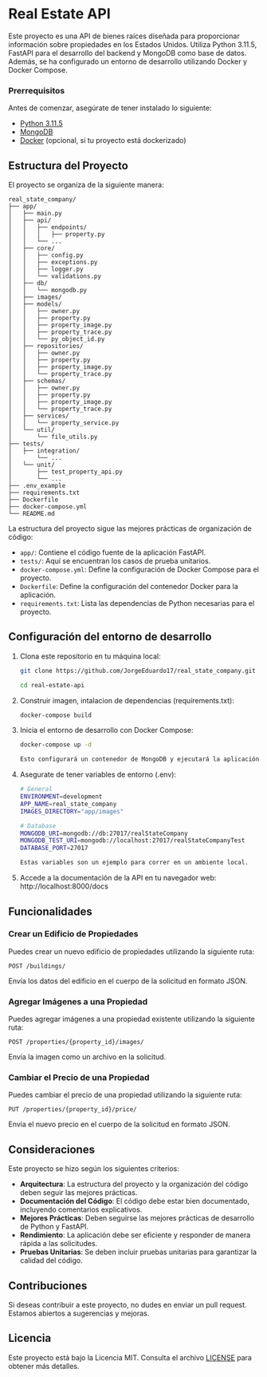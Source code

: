 # Real Estate API

Este proyecto es una API de bienes raíces diseñada para proporcionar información sobre propiedades en los Estados Unidos. Utiliza Python 3.11.5, FastAPI para el desarrollo del backend y MongoDB como base de datos. Además, se ha configurado un entorno de desarrollo utilizando Docker y Docker Compose.

### Prerrequisitos

Antes de comenzar, asegúrate de tener instalado lo siguiente:
- [Python 3.11.5](https://www.python.org/downloads/)
- [MongoDB](https://www.mongodb.com/try/download/community)
- [Docker](https://docs.docker.com/get-docker/) (opcional, si tu proyecto está dockerizado)


## Estructura del Proyecto

El proyecto se organiza de la siguiente manera:

```
real_state_company/
├── app/
│   ├── main.py
│   ├── api/
│   │   ├── endpoints/
│   │   │   ├── property.py
│   │   └── ...
│   ├── core/
│   │   ├── config.py
│   │   ├── exceptions.py
│   │   ├── logger.py
│   │   └── validations.py
│   ├── db/
│   │   └── mongodb.py
│   ├── images/
│   ├── models/
│   │   ├── owner.py
│   │   ├── property.py
│   │   ├── property_image.py
│   │   ├── property_trace.py
│   │   └── py_object_id.py
│   ├── repositories/
│   │   ├── owner.py
│   │   ├── property.py
│   │   ├── property_image.py
│   │   └── property_trace.py
│   ├── schemas/
│   │   ├── owner.py
│   │   ├── property.py
│   │   ├── property_image.py
│   │   └── property_trace.py
│   ├── services/
│   │   └── property_service.py
│   └── util/
│       └── file_utils.py
├── tests/
│   ├── integration/
│       └── ...
│   └── unit/
│       ├── test_property_api.py
│       └── ...
├── .env_example
├── requirements.txt
├── Dockerfile
├── docker-compose.yml
└── README.md
```

La estructura del proyecto sigue las mejores prácticas de organización de código:

- `app/`: Contiene el código fuente de la aplicación FastAPI.
- `tests/`: Aquí se encuentran los casos de prueba unitarios.
- `docker-compose.yml`: Define la configuración de Docker Compose para el proyecto.
- `Dockerfile`: Define la configuración del contenedor Docker para la aplicación.
- `requirements.txt`: Lista las dependencias de Python necesarias para el proyecto.

## Configuración del entorno de desarrollo

1. Clona este repositorio en tu máquina local:

   ```bash
   git clone https://github.com/JorgeEduardo17/real_state_company.git
   
   cd real-estate-api
   
2. Construir imagen, intalacion de dependencias (requirements.txt):
   ```bash
   docker-compose build

3. Inicia el entorno de desarrollo con Docker Compose:
   ```bash
   docker-compose up -d
   
   Esto configurará un contenedor de MongoDB y ejecutará la aplicación FastAPI en un servidor local.


4. Asegurate de tener variables de entorno (.env):
   ```bash
   # General
   ENVIRONMENT=development
   APP_NAME=real_state_company
   IMAGES_DIRECTORY="app/images"
   
   # Database
   MONGODB_URI=mongodb://db:27017/realStateCompany
   MONGODB_TEST_URI=mongodb://localhost:27017/realStateCompanyTest
   DATABASE_PORT=27017
   
   Estas variables son un ejemplo para correr en un ambiente local.


5. Accede a la documentación de la API en tu navegador web:
   http://localhost:8000/docs


## Funcionalidades

### Crear un Edificio de Propiedades
Puedes crear un nuevo edificio de propiedades utilizando la siguiente ruta:
   
``POST /buildings/``

Envía los datos del edificio en el cuerpo de la solicitud en formato JSON.


### Agregar Imágenes a una Propiedad
Puedes agregar imágenes a una propiedad existente utilizando la siguiente ruta:
   
``POST /properties/{property_id}/images/``

Envía la imagen como un archivo en la solicitud.


### Cambiar el Precio de una Propiedad
Puedes cambiar el precio de una propiedad utilizando la siguiente ruta:
   
``PUT /properties/{property_id}/price/``

Envía el nuevo precio en el cuerpo de la solicitud en formato JSON.

## Consideraciones 
Este proyecto se hizo según los siguientes criterios:

- **Arquitectura**: La estructura del proyecto y la organización del código deben seguir las mejores prácticas.
- **Documentación del Código**: El código debe estar bien documentado, incluyendo comentarios explicativos.
- **Mejores Prácticas**: Deben seguirse las mejores prácticas de desarrollo de Python y FastAPI.
- **Rendimiento**: La aplicación debe ser eficiente y responder de manera rápida a las solicitudes.
- **Pruebas Unitarias**: Se deben incluir pruebas unitarias para garantizar la calidad del código.

## Contribuciones

Si deseas contribuir a este proyecto, no dudes en enviar un pull request. Estamos abiertos a sugerencias y mejoras.

## Licencia

Este proyecto está bajo la Licencia MIT. Consulta el archivo [LICENSE](LICENSE) para obtener más detalles.

